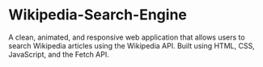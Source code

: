 # Wikipedia-Search-Engine
A clean, animated, and responsive web application that allows users to search Wikipedia articles using the Wikipedia API. Built using HTML, CSS, JavaScript, and the Fetch API.

